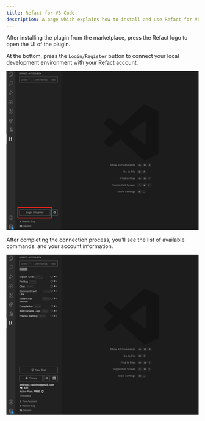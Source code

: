 ```yaml
---
title: Refact for VS Code
description: A page which explains how to install and use Refact for VS Code
---
```


After installing the plugin from the marketplace, press the Refact logo to open the UI of the plugin.

At the bottom, press the `Login/Register` button to connect your local development environment with your Refact account.

![Refact Login page](../../../assets/login.png)

After completing the connection process, you'll see the list of available commands. and your account information.

![Refact Toolbox](../../../assets/toolbox.png)
